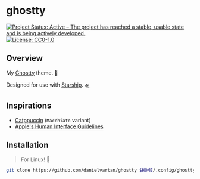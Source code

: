 # ghostty

<!-- badges: start -->
[![Project Status: Active – The project has reached a stable, usable state and is being actively developed.](https://img.shields.io/badge/Repo%20Status-Active-10D810.svg)](https://www.repostatus.org/#active)
[![License: CC0-1.0](https://img.shields.io/badge/License-CC0_1.0-lightgrey.svg)](http://creativecommons.org/publicdomain/zero/1.0/)
<!-- badges: end -->

## Overview

My [Ghostty](https://ghostty.org/) theme. 👻

Designed for use with [Starship](https://github.com/danielvartan/starship). 🛸

## Inspirations

- [Catppuccin](https://catppuccin.com/) (`Macchiato` variant)
- [Apple's Human Interface Guidelines](https://developer.apple.com/design/human-interface-guidelines/)

## Installation

> For Linux! 🐧

```bash
git clone https://github.com/danielvartan/ghostty $HOME/.config/ghostty
```
